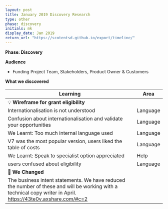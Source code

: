 ```yaml
---
layout: post
title: January 2019 Discovery Research
type: other
phase: discovery
initials: mk
display_date: Jan 2019
return_url: "https://scotentsd.github.io/export/timeline/"
---
```



**Phase: Discovery**

**Audience**
- Funding Project Team, Stakeholders, Product Owner & Customers

**What we discovered**

Learning | Area
--- | ---
💡  **Wireframe for grant eligibility** |  	
  Internationalisation is not understood 	 | Language 
  Confusion about internationalisation and validate your opportunities | Language 
  We Learnt: Too much internal language used	 | Language
  V7 was the most popular version, users liked the table of costs 	 | Language
  We Learnt: Speak to specialist option appreciated	 | Help
  users confused about eligibility 	 | Language 
🧰 **We Changed** |  
The business intent statements. We have reduced the number of these and will be working with a technical copy writer in April. https://43te0v.axshare.com/#c=2  | 
		

<!--more-->
